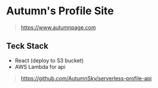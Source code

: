 # Autumn's Profile Site
> https://www.autumnpage.com

## Teck Stack
- React (deploy to S3 bucket)
- AWS Lambda for api
> https://github.com/AutumnSky/serverless-profile-api